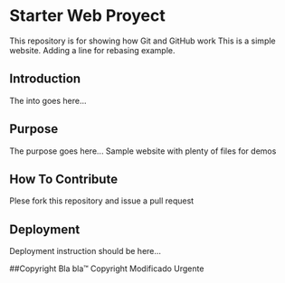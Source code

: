 # Starter Web Proyect
This repository is for showing how Git and GitHub work
This is a simple website. Adding a line for rebasing example.

## Introduction
The into goes here...
## Purpose
The purpose goes here...
Sample website with plenty of files for demos

## How To Contribute
Plese fork this repository and issue a pull request 

## Deployment
Deployment instruction should be here...

##Copyright
Bla bla™ Copyright Modificado Urgente
